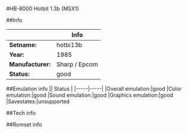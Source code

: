 #HB-8000 Hotbit 1.3b (MSX1)

##Info

||Info|
|-----|-----|
|**Setname:**|hotbi13b
|**Year:**|1985
|**Manufacturer:**|Sharp / Epcom
|**Status:**|good

##Emulation info
|| Status |
|-----|-----|
|Overall emulation:|good
|Color emulation:|good
|Sound emulation:|good
|Graphics emulation:|good
|Savestates:|unsupported

##Tech info

##Romset info

<!--- START OF EDITED COMMENT DO NOT TOUCH TEXT ABOVE-->
